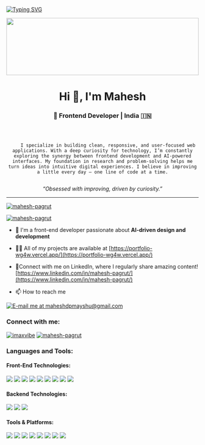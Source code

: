 [![Typing SVG](https://readme-typing-svg.demolab.com?font=Fira+Code&size=32&duration=2000&pause=1000&center=true&random=false&width=1024&height=100&lines=Hi%2C+I'm+Mahesh;A+Passionate+Front-End+Developer)](https://git.io/typing-svg)

<img src="https://raw.githubusercontent.com/matfantinel/matfantinel/master/waves.svg" width="100%" height="150">

<h1 align="center">Hi 👋, I'm Mahesh</h1>
<h3 align="center">🚀 Frontend Developer | India 🇮🇳</h3>
<br>

<p align="center">
  <code>
    I specialize in building clean, responsive, and user-focused web applications. With a deep curiosity for technology, I’m constantly exploring the synergy between frontend development and AI-powered interfaces. My foundation in research and problem-solving helps me turn ideas into intuitive digital experiences. I believe in improving a little every day — one line of code at a time.
  </code>
</p>

<p align="center"><i>“Obsessed with improving, driven by curiosity.”</i></p>

---
<p align="left">
  <a href="#"><img src="https://komarev.com/ghpvc/?username=mahesh-pagrut&label=Profile%20views&color=0e75b6&style=plastic" alt="mahesh-pagrut" /></a>
</p>

<p align="left"> 
  <a href="https://instagram.com/imaxvibe" target="blank">
    <img src="https://img.shields.io/badge/Follow-mahesh--pagrut-E4405F?logo=instagram&logoColor=white&style=for-the-badge" alt="mahesh-pagrut" />
  </a> 
</p>

- 🔭  I'm a front-end developer passionate about **AI-driven design and development**

- 👨‍💻 All of my projects are available at [https://portfolio-wg4w.vercel.app/](https://portfolio-wg4w.vercel.app/) 

- 📝Connect with me on LinkedIn, where I regularly share amazing content! [https://www.linkedin.com/in/mahesh-pagrut/](https://www.linkedin.com/in/mahesh-pagrut/)

- 📫 How to reach me 
<p>
  <a href="mailto:maheshdpmayshu@gmail.com" target="blank">
    <img src="https://img.shields.io/badge/Reach%20Me%20at-%E2%9D%97%20maheshdpmayshu%40gmail.com-9B59B6?style=for-the-badge&logo=gmail&logoColor=white" alt="E-mail me at maheshdpmayshu@gmail.com" />
  </a>
</p>

  
<h3>Connect with me:</h3>
<p>
  <a href="https://www.instagram.com/imaxvibe/" target="blank"><img src="https://img.shields.io/badge/Instagram-E4405F?style=for-the-badge&logo=instagram&logoColor=white" alt="imaxvibe" /></a>
  <a href="https://www.linkedin.com/in/mahesh-pagrut/" target="blank"><img src="https://img.shields.io/badge/LinkedIn-0077B5?style=for-the-badge&logo=linkedin&logoColor=white" alt="mahesh-pagrut" /></a>
</p>


<h3 align="left">Languages and Tools:</h3>

<h4 align="left">Front-End Technologies:</h4>
<p>
  <img src="https://img.shields.io/badge/HTML5-E34F26?style=for-the-badge&logo=html5&logoColor=white" />
  <img src="https://img.shields.io/badge/CSS3-1572B6?style=for-the-badge&logo=css3&logoColor=white" />
  <img src="https://img.shields.io/badge/Tailwind_CSS-38B2AC?style=for-the-badge&logo=tailwind-css&logoColor=white" />
  <img src="https://img.shields.io/badge/JavaScript-323330?style=for-the-badge&logo=javascript&logoColor=F7DF1E" />
  <img src="https://img.shields.io/badge/React-20232A?style=for-the-badge&logo=react&logoColor=61DAFB" />
  <img src="https://img.shields.io/badge/TypeScript-007ACC?style=for-the-badge&logo=typescript&logoColor=white" />
  <img src="https://img.shields.io/badge/Chakra_UI-319795?style=for-the-badge&logo=chakraui&logoColor=white" />
  <img src="https://img.shields.io/badge/Next.js-000000?style=for-the-badge&logo=nextdotjs&logoColor=white" />
  <img src="https://img.shields.io/badge/Redux-593D88?style=for-the-badge&logo=redux&logoColor=white" />
</p>

<h4 align="left">Backend Technologies:</h4>
<p>
  <img src="https://img.shields.io/badge/MySQL-4479A1?style=for-the-badge&logo=mysql&logoColor=white" />
  <img src="https://img.shields.io/badge/MongoDB-4EA94B?style=for-the-badge&logo=mongodb&logoColor=white" />
  <img src="https://img.shields.io/badge/Python-3776AB?style=for-the-badge&logo=python&logoColor=white" />
</p>

<h4 align="left">Tools & Platforms:</h4>
<p>
  <img src="https://img.shields.io/badge/React_Router-CA4245?style=for-the-badge&logo=react-router&logoColor=white" />
  <img src="https://img.shields.io/badge/Postman-FF6C37?style=for-the-badge&logo=Postman&logoColor=white" />
  <img src="https://img.shields.io/badge/Axios-671ddf?&style=for-the-badge&logo=axios&logoColor=white" />
  <img src="https://img.shields.io/badge/VS_Code-007ACC?style=for-the-badge&logo=visualstudiocode&logoColor=white" />
  <img src="https://img.shields.io/badge/Netlify-00C7B7?style=for-the-badge&logo=netlify&logoColor=white" />
  <img src="https://img.shields.io/badge/GitHub-100000?style=for-the-badge&logo=github&logoColor=white" />
  <img src="https://img.shields.io/badge/Vercel-000000?style=for-the-badge&logo=vercel&logoColor=white" />
  <img src="https://img.shields.io/badge/React_Query-FF4154?style=for-the-badge&logo=ReactQuery&logoColor=white" />
</p>

